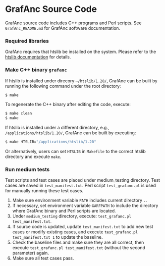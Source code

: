 # GrafAnc Source Code

GrafAnc source code includes C++ programs and Perl scripts.
See `GrafAnc_README.md` for GrafAnc software documentation.

### Required libraries

GrafAnc requires that htslib be installed on the system.
Please refer to the [htslib documentation](https://www.htslib.org) for details.

### Make C++ binary `grafanc`

If htslib is installed under direcory `~/htslib/1.20/`, GrafAnc can be built by running the following command under the root directory:

``` sh
$ make
```

To regenerate the C++ binary after editing the code, execute:

``` sh
$ make clean
$ make
```

If htslib is installed under a different directory, e.g., `/applications/htslib/1.20/`, GrafAnc can be built by executing:

``` sh
$ make HTSLIB="/applications/htslib/1.20"
```

Or alternatively, users can set `HTSLIB` in `Makefile` to the correct htslib directory and execute `make`.

### Run medium tests

Test scripts and test cases are placed under medium_testing directory. Test cases are saved in `test_manifest.txt`. Perl script `test_grafanc.pl` is used for manually running these test cases.
1. Make sure environment variable `PATH` includes current directory `.`.
1. If necessary, set environment variable `GARFPATH` to include the directory where GrafAnc binary and Perl scripts are located.
1. Under `medium_testing` directory, execute: `test_grafanc.pl test_manifest.txt`.
1. If source code is updated, update `test_manifest.txt` to add new test cases or modify existing cases, and execute `test_grafanc.pl test_manifest.txt 1` to update the baseline.
1. Check the baseline files and make sure they are all correct, then execute `test_grafanc.pl test_manifest.txt` (without the second parameter) again.
1. Make sure all test cases pass.
